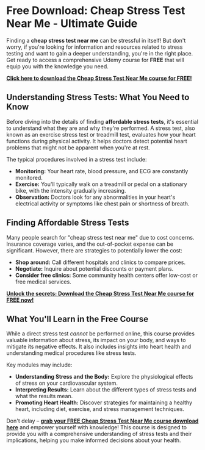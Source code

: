 # Free Download: Cheap Stress Test Near Me - Ultimate Guide

Finding a **cheap stress test near me** can be stressful in itself! But don't worry, if you're looking for information and resources related to stress testing and want to gain a deeper understanding, you're in the right place. Get ready to access a comprehensive Udemy course for **FREE** that will equip you with the knowledge you need.

[**Click here to download the Cheap Stress Test Near Me course for FREE!**](https://udemywork.com/cheap-stress-test-near-me)

## Understanding Stress Tests: What You Need to Know

Before diving into the details of finding **affordable stress tests**, it's essential to understand what they are and why they're performed. A stress test, also known as an exercise stress test or treadmill test, evaluates how your heart functions during physical activity. It helps doctors detect potential heart problems that might not be apparent when you're at rest.

The typical procedures involved in a stress test include:

*   **Monitoring:** Your heart rate, blood pressure, and ECG are constantly monitored.
*   **Exercise:** You'll typically walk on a treadmill or pedal on a stationary bike, with the intensity gradually increasing.
*   **Observation:** Doctors look for any abnormalities in your heart's electrical activity or symptoms like chest pain or shortness of breath.

## Finding Affordable Stress Tests

Many people search for "cheap stress test near me" due to cost concerns. Insurance coverage varies, and the out-of-pocket expense can be significant. However, there are strategies to potentially lower the cost:

*   **Shop around:** Call different hospitals and clinics to compare prices.
*   **Negotiate:** Inquire about potential discounts or payment plans.
*   **Consider free clinics:** Some community health centers offer low-cost or free medical services.

[**Unlock the secrets: Download the Cheap Stress Test Near Me course for FREE now!**](https://udemywork.com/cheap-stress-test-near-me)

## What You'll Learn in the Free Course

While a direct stress test *cannot* be performed online, this course provides valuable information about stress, its impact on your body, and ways to mitigate its negative effects. It also includes insights into heart health and understanding medical procedures like stress tests.

Key modules may include:

*   **Understanding Stress and the Body:** Explore the physiological effects of stress on your cardiovascular system.
*   **Interpreting Results:** Learn about the different types of stress tests and what the results mean.
*   **Promoting Heart Health:** Discover strategies for maintaining a healthy heart, including diet, exercise, and stress management techniques.

Don't delay – **[grab your FREE Cheap Stress Test Near Me course download here](https://udemywork.com/cheap-stress-test-near-me)** and empower yourself with knowledge! This course is designed to provide you with a comprehensive understanding of stress tests and their implications, helping you make informed decisions about your health.
